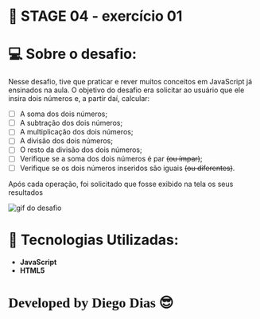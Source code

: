 # :notebook: STAGE 04 - exercício 01


# 💻 Sobre o desafio:
Nesse desafio, tive que praticar e rever muitos conceitos em JavaScript já ensinados na aula. O objetivo do desafio era solicitar ao usuário que ele insira
dois números e, a partir daí, calcular:
- [ ]  A soma dos dois números;
- [ ]  A subtração dos dois números;
- [ ]  A multiplicação dos dois números;
- [ ]  A divisão dos dois números;
- [ ]  O resto da divisão dos dois números;
- [ ]  Verifique se a soma dos dois números é par ~~(ou ímpar)~~;
- [ ]  Verifique se os dois números inseridos são iguais ~~(ou diferentes)~~.

Após cada operação, foi solicitado que fosse exibido na tela os seus resultados

![gif do desafio](https://file.notion.so/f/s/878063cf-9875-4d87-b413-e566936b8297/Peek_17-04-2022_16-28.gif?id=ae2d3ecd-44ac-462a-aaa1-677f7763b92b&table=block&spaceId=08f749ff-d06d-49a8-a488-9846e081b224&expirationTimestamp=1690639200000&signature=5fkQ0ZuSKJ5jiLsrjDjNupuUbh82GPx1bQUEzvIpIwY)

# 🚀 Tecnologias Utilizadas:
- __JavaScript__
- __HTML5__


 # <span style="font-family: Source Sans Pro;"> Developed by Diego Dias</span> :sunglasses:
